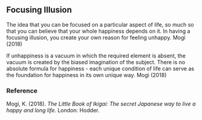 ## Focusing Illusion

The idea that you can be focused on a particular aspect of life, so much so that you can believe that your whole happiness depends on it. In having a focusing illusion, you create your own reason for feeling unhappy. Mogi (2018)

If unhappiness is a vacuum in which the required element is absent, the vacuum is created by the biased imagination of the subject. There is no absolute formula for happiness - each unique condition of life can serve as the foundation for happiness in its own unique way. Mogi (2018)

### Reference

Mogi, K. (2018). *The Little Book of Ikigai: The secret Japanese way to live a happy and long life*. London: Hodder.